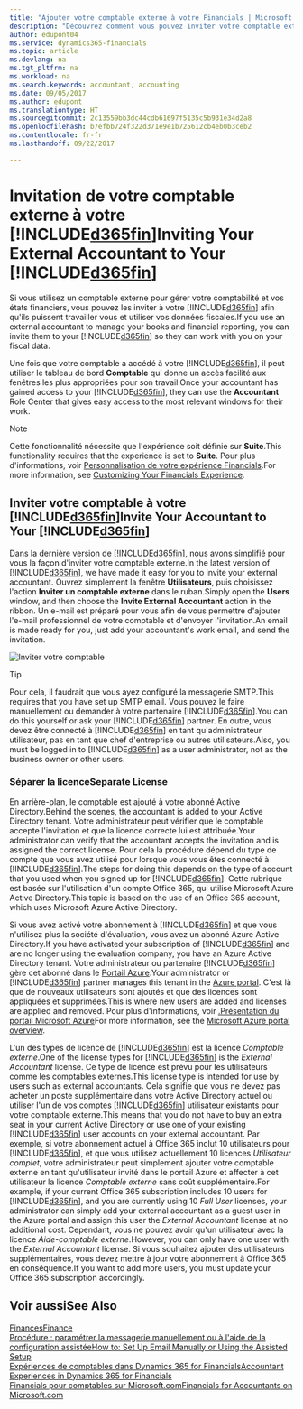```yaml
---
title: "Ajouter votre comptable externe à votre Financials | Microsoft Docs"
description: "Découvrez comment vous pouvez inviter votre comptable externe à votre Dynamics 365 for Financials."
author: edupont04
ms.service: dynamics365-financials
ms.topic: article
ms.devlang: na
ms.tgt_pltfrm: na
ms.workload: na
ms.search.keywords: accountant, accounting
ms.date: 09/05/2017
ms.author: edupont
ms.translationtype: HT
ms.sourcegitcommit: 2c13559bb3dc44cdb61697f5135c5b931e34d2a8
ms.openlocfilehash: b7efbb724f322d371e9e1b725612cb4eb0b3ceb2
ms.contentlocale: fr-fr
ms.lasthandoff: 09/22/2017

---
```

# <a name="inviting-your-external-accountant-to-your-included365finincludesd365finmdmd"></a><span data-ttu-id="df4d2-103">Invitation de votre comptable externe à votre [!INCLUDE[d365fin](includes/d365fin_md.md)]</span><span class="sxs-lookup"><span data-stu-id="df4d2-103">Inviting Your External Accountant to Your [!INCLUDE[d365fin](includes/d365fin_md.md)]</span></span>
<span data-ttu-id="df4d2-104">Si vous utilisez un comptable externe pour gérer votre comptabilité et vos états financiers, vous pouvez les inviter à votre [!INCLUDE[d365fin](includes/d365fin_md.md)] afin qu'ils puissent travailler vous et utiliser vos données fiscales.</span><span class="sxs-lookup"><span data-stu-id="df4d2-104">If you use an external accountant to manage your books and financial reporting, you can invite them to your [!INCLUDE[d365fin](includes/d365fin_md.md)] so they can work with you on your fiscal data.</span></span>

<span data-ttu-id="df4d2-105">Une fois que votre comptable a accédé à votre [!INCLUDE[d365fin](includes/d365fin_md.md)], il peut utiliser le tableau de bord **Comptable** qui donne un accès facilité aux fenêtres les plus appropriées pour son travail.</span><span class="sxs-lookup"><span data-stu-id="df4d2-105">Once your accountant has gained access to your [!INCLUDE[d365fin](includes/d365fin_md.md)], they can use the **Accountant** Role Center that gives easy access to the most relevant windows for their work.</span></span>  

> [!NOTE]  
>  <span data-ttu-id="df4d2-106">Cette fonctionnalité nécessite que l'expérience soit définie sur **Suite**.</span><span class="sxs-lookup"><span data-stu-id="df4d2-106">This functionality requires that the experience is set to **Suite**.</span></span> <span data-ttu-id="df4d2-107">Pour plus d'informations, voir [Personnalisation de votre expérience Financials](ui-experiences.md).</span><span class="sxs-lookup"><span data-stu-id="df4d2-107">For more information, see [Customizing Your Financials Experience](ui-experiences.md).</span></span>  

## <a name="invite-your-accountant-to-your-included365finincludesd365finmdmd"></a><span data-ttu-id="df4d2-108">Inviter votre comptable à votre [!INCLUDE[d365fin](includes/d365fin_md.md)]</span><span class="sxs-lookup"><span data-stu-id="df4d2-108">Invite Your Accountant to Your [!INCLUDE[d365fin](includes/d365fin_md.md)]</span></span>
<span data-ttu-id="df4d2-109">Dans la dernière version de [!INCLUDE[d365fin](includes/d365fin_md.md)], nous avons simplifié pour vous la façon d'inviter votre comptable externe.</span><span class="sxs-lookup"><span data-stu-id="df4d2-109">In the latest version of [!INCLUDE[d365fin](includes/d365fin_md.md)], we have made it easy for you to invite your external accountant.</span></span> <span data-ttu-id="df4d2-110">Ouvrez simplement la fenêtre **Utilisateurs**, puis choisissez l'action **Inviter un comptable externe** dans le ruban.</span><span class="sxs-lookup"><span data-stu-id="df4d2-110">Simply open the **Users** window, and then choose the **Invite External Accountant** action in the ribbon.</span></span> <span data-ttu-id="df4d2-111">Un e-mail est préparé pour vous afin de vous permettre d'ajouter l'e-mail professionnel de votre comptable et d'envoyer l'invitation.</span><span class="sxs-lookup"><span data-stu-id="df4d2-111">An email is made ready for you, just add your accountant's work email, and send the invitation.</span></span>  

![Inviter votre comptable](./media/finance-invite-accountant/invite-accountant.png)

> [!TIP]  
>  <span data-ttu-id="df4d2-113">Pour cela, il faudrait que vous ayez configuré la messagerie SMTP.</span><span class="sxs-lookup"><span data-stu-id="df4d2-113">This requires that you have set up SMTP email.</span></span> <span data-ttu-id="df4d2-114">Vous pouvez le faire manuellement ou demander à votre partenaire [!INCLUDE[d365fin](includes/d365fin_md.md)].</span><span class="sxs-lookup"><span data-stu-id="df4d2-114">You can do this yourself or ask your [!INCLUDE[d365fin](includes/d365fin_md.md)] partner.</span></span> <span data-ttu-id="df4d2-115">En outre, vous devez être connecté à [!INCLUDE[d365fin](includes/d365fin_md.md)] en tant qu'administrateur utilisateur, pas en tant que chef d'entreprise ou autres utilisateurs.</span><span class="sxs-lookup"><span data-stu-id="df4d2-115">Also, you must be logged in to [!INCLUDE[d365fin](includes/d365fin_md.md)] as a user administrator, not as the business owner or other users.</span></span>  

### <a name="separate-license"></a><span data-ttu-id="df4d2-116">Séparer la licence</span><span class="sxs-lookup"><span data-stu-id="df4d2-116">Separate License</span></span>
<span data-ttu-id="df4d2-117">En arrière-plan, le comptable est ajouté à votre abonné Active Directory.</span><span class="sxs-lookup"><span data-stu-id="df4d2-117">Behind the scenes, the accountant is added to your Active Directory tenant.</span></span> <span data-ttu-id="df4d2-118">Votre administrateur peut vérifier que le comptable accepte l'invitation et que la licence correcte lui est attribuée.</span><span class="sxs-lookup"><span data-stu-id="df4d2-118">Your administrator can verify that the accountant accepts the invitation and is assigned the correct license.</span></span> <span data-ttu-id="df4d2-119">Pour cela la procédure dépend du type de compte que vous avez utilisé pour lorsque vous vous êtes connecté à [!INCLUDE[d365fin](includes/d365fin_md.md)].</span><span class="sxs-lookup"><span data-stu-id="df4d2-119">The steps for doing this depends on the type of account that you used when you signed up for [!INCLUDE[d365fin](includes/d365fin_md.md)].</span></span> <span data-ttu-id="df4d2-120">Cette rubrique est basée sur l'utilisation d'un compte Office 365, qui utilise Microsoft Azure Active Directory.</span><span class="sxs-lookup"><span data-stu-id="df4d2-120">This topic is based on the use of an Office 365 account, which uses Microsoft Azure Active Directory.</span></span>  

<span data-ttu-id="df4d2-121">Si vous avez activé votre abonnement à [!INCLUDE[d365fin](includes/d365fin_md.md)] et que vous n'utilisez plus la société d'évaluation, vous avez un abonné Azure Active Directory.</span><span class="sxs-lookup"><span data-stu-id="df4d2-121">If you have activated your subscription of [!INCLUDE[d365fin](includes/d365fin_md.md)] and are no longer using the evaluation company, you have an Azure Active Directory tenant.</span></span> <span data-ttu-id="df4d2-122">Votre administrateur ou partenaire [!INCLUDE[d365fin](includes/d365fin_md.md)] gère cet abonné dans le [Portail Azure](https://portal.azure.com).</span><span class="sxs-lookup"><span data-stu-id="df4d2-122">Your administrator or [!INCLUDE[d365fin](includes/d365fin_md.md)] partner manages this tenant in the [Azure portal](https://portal.azure.com).</span></span> <span data-ttu-id="df4d2-123">C'est là que de nouveaux utilisateurs sont ajoutés et que des licences sont appliquées et supprimées.</span><span class="sxs-lookup"><span data-stu-id="df4d2-123">This is where new users are added and licenses are applied and removed.</span></span> <span data-ttu-id="df4d2-124">Pour plus d'informations, voir [.Présentation du portail Microsoft Azure](https://docs.microsoft.com/en-us/azure/azure-portal-overview)</span><span class="sxs-lookup"><span data-stu-id="df4d2-124">For more information, see the [Microsoft Azure portal overview](https://docs.microsoft.com/en-us/azure/azure-portal-overview).</span></span>  

<span data-ttu-id="df4d2-125">L'un des types de licence de [!INCLUDE[d365fin](includes/d365fin_md.md)] est la licence *Comptable externe*.</span><span class="sxs-lookup"><span data-stu-id="df4d2-125">One of the license types for [!INCLUDE[d365fin](includes/d365fin_md.md)] is the *External Accountant* license.</span></span> <span data-ttu-id="df4d2-126">Ce type de licence est prévu pour les utilisateurs comme les comptables externes.</span><span class="sxs-lookup"><span data-stu-id="df4d2-126">This license type is intended for use by users such as external accountants.</span></span> <span data-ttu-id="df4d2-127">Cela signifie que vous ne devez pas acheter un poste supplémentaire dans votre Active Directory actuel ou utiliser l'un de vos comptes [!INCLUDE[d365fin](includes/d365fin_md.md)] utilisateur existants pour votre comptable externe.</span><span class="sxs-lookup"><span data-stu-id="df4d2-127">This means that you do not have to buy an extra seat in your current Active Directory or use one of your existing [!INCLUDE[d365fin](includes/d365fin_md.md)] user accounts on your external accountant.</span></span> <span data-ttu-id="df4d2-128">Par exemple, si votre abonnement actuel à Office 365 inclut 10 utilisateurs pour [!INCLUDE[d365fin](includes/d365fin_md.md)], et que vous utilisez actuellement 10 licences *Utilisateur complet*, votre administrateur peut simplement ajouter votre comptable externe en tant qu'utilisateur invité dans le portail Azure et affecter à cet utilisateur la licence *Comptable externe* sans coût supplémentaire.</span><span class="sxs-lookup"><span data-stu-id="df4d2-128">For example, if your current Office 365 subscription includes 10 users for [!INCLUDE[d365fin](includes/d365fin_md.md)], and you are currently using 10 *Full User* licenses, your administrator can simply add your external accountant as a guest user in the Azure portal and assign this user the *External Accountant* license at no additional cost.</span></span> <span data-ttu-id="df4d2-129">Cependant, vous ne pouvez avoir qu'un utilisateur avec la licence *Aide-comptable externe*.</span><span class="sxs-lookup"><span data-stu-id="df4d2-129">However, you can only have one user with the *External Accountant* license.</span></span> <span data-ttu-id="df4d2-130">Si vous souhaitez ajouter des utilisateurs supplémentaires, vous devez mettre à jour votre abonnement à Office 365 en conséquence.</span><span class="sxs-lookup"><span data-stu-id="df4d2-130">If you want to add more users, you must update your Office 365 subscription accordingly.</span></span>  

## <a name="see-also"></a><span data-ttu-id="df4d2-131">Voir aussi</span><span class="sxs-lookup"><span data-stu-id="df4d2-131">See Also</span></span>
[<span data-ttu-id="df4d2-132">Finances</span><span class="sxs-lookup"><span data-stu-id="df4d2-132">Finance</span></span>](finance.md)  
[<span data-ttu-id="df4d2-133">Procédure : paramétrer la messagerie manuellement ou à l'aide de la configuration assistée</span><span class="sxs-lookup"><span data-stu-id="df4d2-133">How to: Set Up Email Manually or Using the Assisted Setup</span></span>](madeira-how-setup-email.md)  
[<span data-ttu-id="df4d2-134">Expériences de comptables dans Dynamics 365 for Financials</span><span class="sxs-lookup"><span data-stu-id="df4d2-134">Accountant Experiences in Dynamics 365 for Financials</span></span>](finance-accounting.md)  
[<span data-ttu-id="df4d2-135">Financials pour comptables sur Microsoft.com</span><span class="sxs-lookup"><span data-stu-id="df4d2-135">Financials for Accountants on Microsoft.com</span></span>](https://www.microsoft.com/en-us/dynamics365/financial-insights-for-accountants)  


